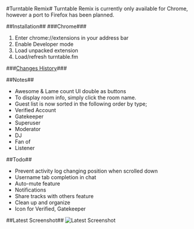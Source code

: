 #Turntable Remix#
Turntable Remix is currently only available for Chrome, however a port to Firefox has been planned.

##Installation##
###Chrome###
1. Enter chrome://extensions in your address bar
2. Enable Developer mode
3. Load unpacked extension
4. Load/refresh turntable.fm

###[Changes History](https://github.com/overra/Turntable-Remix/blob/master/HISTORY.md)###


##Notes##
* Awesome & Lame count UI double as buttons
* To display room info, simply click the room name.
* Guest list is now sorted in the following order by type;
 * Verified Account
 * Gatekeeper
 * Superuser
 * Moderator
 * DJ 
 * Fan of
 * Listener

##Todo##
* Prevent activity log changing position when scrolled down
* Username tab completion in chat
* Auto-mute feature
* Notifications
* Share tracks with others feature
* Clean up and organize
* Icon for Verified, Gatekeeper

##Latest Screenshot##
![Latest Screenshot](http://i.imgur.com/HL1Wb.jpg)
